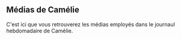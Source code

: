 ## Médias de Camélie

C'est ici que vous retrouverez les médias employés dans le journaul hebdomadaire de Camélie.
